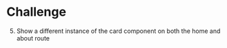 # Challenge 

<!-- 1. Add a layout wrapper with a slot. -->
<!-- 2. Create a second route (/about) -->
<!-- 3. Create a card component (https://uidesigndaily.com/posts/sketch-blog-cards-post-article-thumbnail-day-997) -->
<!-- 4. Pass in dynamic data to the card component -->
5. Show a different instance of the card component on both the home and about route
